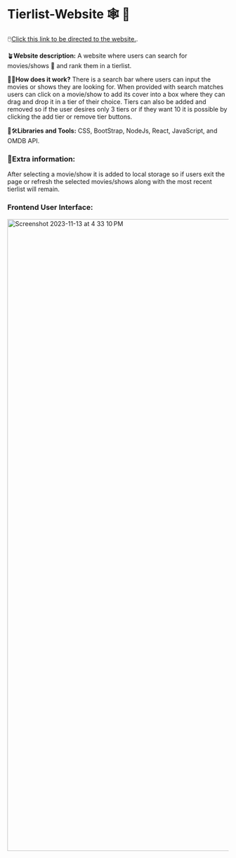 # Tierlist-Website 🕸️ 🎥

🖱️[Click this link to be directed to the website.](https://KidusLegesse.github.io/TierList). 

🪴**Website description:** A website where users can search for movies/shows 🍿 and rank them in a tierlist.

👷‍♂️**How does it work?** There is a search bar where users can input the movies or shows they are looking for. When provided with search matches users can click on a movie/show to add its cover into a box where they can drag and drop it in a tier of their choice. Tiers can also be added and removed so if the user desires only 3 tiers or if they want 10 it is possible by clicking the add tier or remove tier buttons.

🧰🛠️**Libraries and Tools:** CSS, BootStrap, NodeJs, React, JavaScript, and OMDB API.

<h3>🌄Extra information:</h3>
After selecting a movie/show it is added to local storage so if users exit the page or refresh the selected movies/shows along with the most recent tierlist will remain.

<h3>Frontend User Interface:</h3>

<img width="1440" alt="Screenshot 2023-11-13 at 4 33 10 PM" src="https://github.com/KidusLegesse/Tierlist-Website/assets/121209291/826a8b57-8ca6-40b2-b9d1-a27bd853a4ea">
